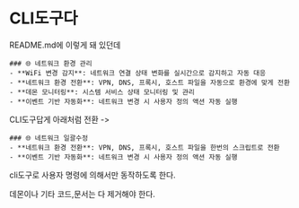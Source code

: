 # CLI도구다


README.md에 이렇게 돼 있던데
```
### 🌐 네트워크 환경 관리
- **WiFi 변경 감지**: 네트워크 연결 상태 변화를 실시간으로 감지하고 자동 대응
- **네트워크 환경 전환**: VPN, DNS, 프록시, 호스트 파일을 자동으로 환경에 맞게 전환
- **데몬 모니터링**: 시스템 서비스 상태 모니터링 및 관리
- **이벤트 기반 자동화**: 네트워크 변경 시 사용자 정의 액션 자동 실행
```

CLI도구답게 아래처럼 전환
->

```
### 🌐 네트워크 일괄수정
- **네트워크 환경 전환**: VPN, DNS, 프록시, 호스트 파일을 한번의 스크립트로 전환
- **이벤트 기반 자동화**: 네트워크 변경 시 사용자 정의 액션 자동 실행
```

cli도구로 사용자 명령에 의해서만 동작하도록 한다.

데몬이나 기타 코드,문서는 다 제거해야 한다.
